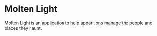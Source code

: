 # Molten Light

Molten Light is an application to help apparitions manage the people and places they haunt.